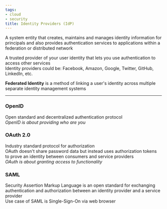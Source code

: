 ```yaml
---
tags:
- cloud
- security
title: Identity Providers (IdP)
---
```


A system entity that creates, maintains and manages identity information for principals and also provides authentication services to applications within a federation or distributed network

A trusted provider of your user identity that lets you use authentication to access other services  
Identity providers could be: Facebook, Amazon, Google, Twitter, GitHub, LinkedIn, etc.

**Federated Identity** is a method of linking a user's identity across multiple separate identity management systems

---

### OpenID

Open standard and decentralized authentication protocol  
*OpenID is about providing who are you*

### OAuth 2.0

Industry standard protocol for authorization  
OAuth doesn't share password data but instead uses authorization tokens to prove an identity between consumers and service providers  
*OAuth is about granting access to functionality*

### SAML

Security Assertion Markup Language is an open standard for exchanging authentication and authorization between an identity provider and a service provider  
Use case of SAML is Single-Sign-On via web browser